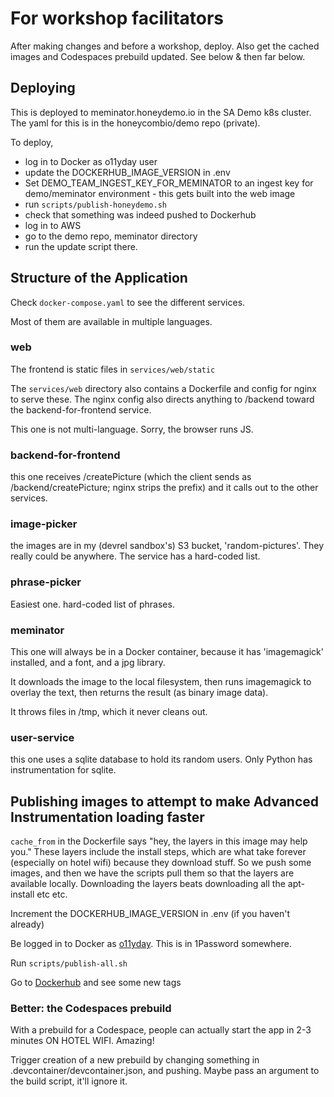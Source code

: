 # For workshop facilitators

After making changes and before a workshop, deploy. Also get the cached images and Codespaces prebuild updated. See below & then far below.

## Deploying

This is deployed to meminator.honeydemo.io in the SA Demo k8s cluster.
The yaml for this is in the honeycombio/demo repo (private).

To deploy,

- log in to Docker as o11yday user
- update the DOCKERHUB_IMAGE_VERSION in .env
- Set DEMO_TEAM_INGEST_KEY_FOR_MEMINATOR to an ingest key for demo/meminator environment - this gets built into the web image
- run `scripts/publish-honeydemo.sh`
- check that something was indeed pushed to Dockerhub
- log in to AWS
- go to the demo repo, meminator directory
- run the update script there.

## Structure of the Application

Check `docker-compose.yaml` to see the different services.

Most of them are available in multiple languages.

### web

The frontend is static files in `services/web/static`

The `services/web` directory also contains a Dockerfile and config for nginx to serve these. The nginx config also directs anything to /backend toward the backend-for-frontend service.

This one is not multi-language. Sorry, the browser runs JS.

### backend-for-frontend

this one receives /createPicture (which the client sends as /backend/createPicture; nginx strips the prefix)
and it calls out to the other services.

### image-picker

the images are in my (devrel sandbox's) S3 bucket, 'random-pictures'.
They really could be anywhere. The service has a hard-coded list.

### phrase-picker

Easiest one. hard-coded list of phrases.

### meminator

This one will always be in a Docker container, because it has 'imagemagick' installed, and a font, and a jpg library.

It downloads the image to the local filesystem, then runs imagemagick to overlay the text, then returns the result (as binary image data).

It throws files in /tmp, which it never cleans out.

### user-service

this one uses a sqlite database to hold its random users. Only Python has instrumentation for sqlite.

## Publishing images to attempt to make Advanced Instrumentation loading faster

`cache_from` in the Dockerfile says "hey, the layers in this image may help you."
These layers include the install steps, which are what take forever (especially on hotel wifi) because they download stuff.
So we push some images, and then we have the scripts pull them so that the layers are available locally. Downloading the layers beats
downloading all the apt-install etc etc.

Increment the DOCKERHUB_IMAGE_VERSION in .env (if you haven't already)

Be logged in to Docker as [o11yday](https://hub.docker.com/u/o11yday). This is in 1Password somewhere.

Run `scripts/publish-all.sh`

Go to [Dockerhub](https://hub.docker.com/u/o11yday) and see some new tags

### Better: the Codespaces prebuild

With a prebuild for a Codespace, people can actually start the app in 2-3 minutes ON HOTEL WIFI. Amazing!

Trigger creation of a new prebuild by changing something in .devcontainer/devcontainer.json, and pushing.
Maybe pass an argument to the build script, it'll ignore it.
